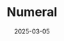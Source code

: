 ---  
layout: startup_page  
title: "Numeral"  
id: "numeralhq.com"  
permalink: "/numeralnumeralhq.com03052025/"  
website: "https://www.numeralhq.com/"  
funding_round: "Series A"  
funding_amount: "$18M"  
investors: "Benchmark Capital, Uncork Capital, Y Combinator, FundersClub"  
about: "Numeral simplifies sales tax compliance for ecommerce and SaaS companies, streamlining the process from registration to remittance. It helps businesses manage state-by-state sales tax requirements, taking a major task off the plate of accounting teams. The company aims to expand its focus to include SaaS companies and international markets."  
markets: "Ecommerce, SaaS"  
hq: "San Francisco, California, United States"  
founded_year: "2023"  
linkedin: "https://fr.linkedin.com/company/joinnumeral"  
twitter: ""  
instagram: ""  
facebook: ""  
crunchbase: "https://www.crunchbase.com/organization/numeral-479d"  
pitchbook: ""  

date_display: "05-Mar-2025"  
date: "2025-03-05"

# SEO Optimization  
meta_title: "Numeral - Series A Funding ($18M)"  
meta_description: "Numeral, Numeral simplifies sales tax compliance for ecommerce and SaaS companies, streamlining the process from registration to remittance. It helps businesse..."  
meta_keywords: "Numeral, Ecommerce, SaaS, Series A funding"  
canonical_url: "https://startup.projectstartups.com/numeralnumeralhq.com03052025/"  
---